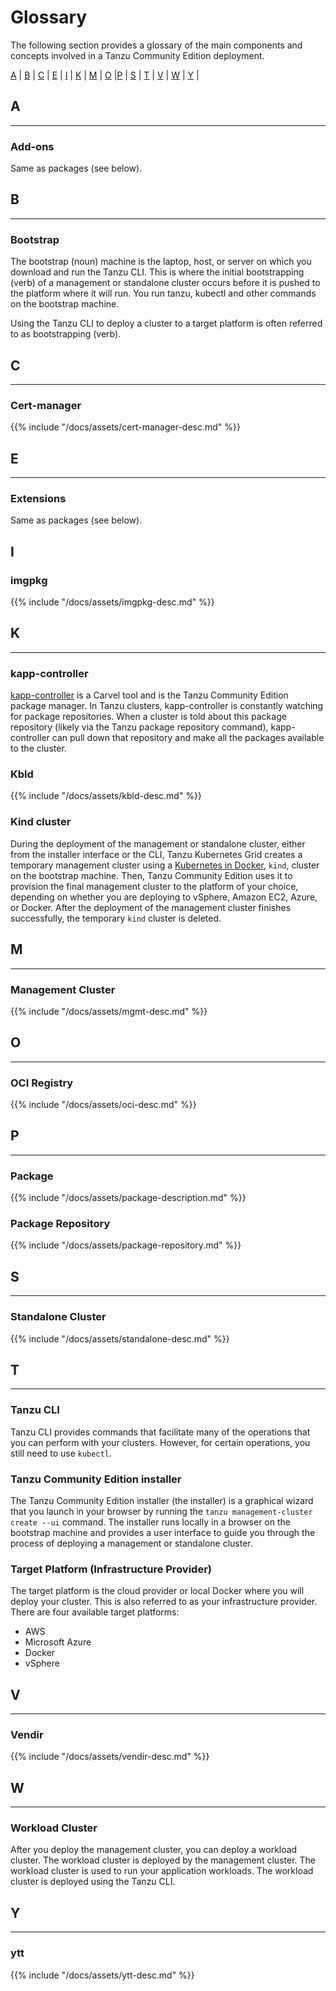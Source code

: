 # Glossary

The following section provides a glossary of the main components and concepts involved in a Tanzu Community
Edition deployment.

[A](#a) | [B](#b) |  [C](#c) | [E](#e) | [I](#i) | [K](#k) | [M](#m) | [O](#o) |[P](#p) | [S](#s) | [T](#t) | [V](#v) | [W](#w) | [Y](#w) |

## A

---

### Add-ons

Same as packages (see below).

## B

---

### Bootstrap

The bootstrap (noun) machine is the laptop, host, or server on which you download and run the Tanzu CLI. This
is where the initial bootstrapping (verb) of a management or standalone cluster occurs before it is pushed to
the platform where it will run. You run tanzu, kubectl and other commands on the bootstrap machine.

Using the Tanzu CLI to deploy a cluster to a target platform is often referred to as bootstrapping (verb).

## C

---

### Cert-manager

{{% include "/docs/assets/cert-manager-desc.md" %}}

## E

---

### Extensions

Same as packages (see below).

## I

### imgpkg

{{% include "/docs/assets/imgpkg-desc.md" %}}

## K

---

### kapp-controller

[kapp-controller](https://carvel.dev/kapp-controller/) is a Carvel tool and is the Tanzu Community Edition package manager. In Tanzu clusters, kapp-controller is constantly watching for package repositories. When a cluster is told about this package repository (likely via the Tanzu package repository command), kapp-controller can pull down that repository and make all the packages available to the cluster.

### Kbld

{{% include "/docs/assets/kbld-desc.md" %}}

### Kind cluster

During the deployment of the management or standalone cluster, either from the installer interface or the CLI,
Tanzu Kubernetes Grid creates a temporary management cluster using a [Kubernetes in Docker](https://kind.sigs.k8s.io/), `kind`, cluster on the bootstrap machine. Then, Tanzu Community Edition uses it to provision the
final management cluster to the platform of your choice, depending on whether you are deploying to vSphere,
Amazon EC2, Azure, or Docker. After the deployment of the management cluster finishes successfully, the
temporary `kind` cluster is deleted.

## M

---

### Management Cluster

{{% include "/docs/assets/mgmt-desc.md" %}}

## O

---

### OCI Registry

{{% include "/docs/assets/oci-desc.md" %}}

## P

---

### Package

{{% include "/docs/assets/package-description.md" %}}

### Package Repository

{{% include "/docs/assets/package-repository.md" %}}

## S

---

### Standalone Cluster

{{% include "/docs/assets/standalone-desc.md" %}}

## T

---

### Tanzu CLI

Tanzu CLI provides commands that facilitate many of the operations that you can perform with your clusters.
However, for certain operations, you still need to use `kubectl`.

### Tanzu Community Edition installer

The Tanzu Community Edition installer (the installer) is a graphical wizard that you launch in your browser by
running the ``tanzu management-cluster create --ui`` command. The installer runs locally in a browser on the
bootstrap machine and provides a user interface to guide you through the process of deploying a management or
standalone cluster.

### Target Platform (Infrastructure Provider)

The target platform is the cloud provider or local Docker where you will deploy your cluster. This is also
referred to as your infrastructure provider.
There are four available target platforms:

* AWS
* Microsoft Azure
* Docker
* vSphere

## V

---

### Vendir

{{% include "/docs/assets/vendir-desc.md" %}}

## W

---

### Workload Cluster

After you deploy the management cluster, you can deploy a workload cluster. The workload cluster is deployed by the management cluster. The workload cluster is used to run your application workloads. The workload cluster is deployed using the Tanzu CLI.

## Y

---

### ytt

{{% include "/docs/assets/ytt-desc.md" %}}
